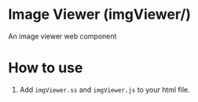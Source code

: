 # Image Viewer (imgViewer/)
An image viewer web component

# How to use
1.  Add `imgViewer.ss` and `imgViewer.js` to your html file.
